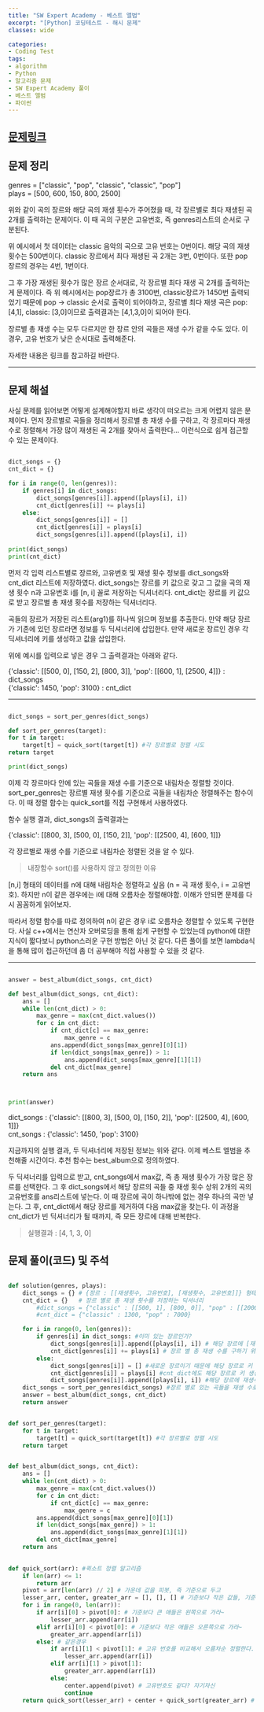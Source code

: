 ```yaml
---
title: "SW Expert Academy - 베스트 앨범"
excerpt: "[Python] 코딩테스트 - 해시 문제"
classes: wide

categories:
- Coding Test
tags:
- algorithm
- Python
- 알고리즘 문제
- SW Expert Academy 풀이
- 베스트 앨범
- 파이썬
---
```


## [문제링크](https://programmers.co.kr/learn/courses/30/parts/12077)

## 문제 정리

genres = ["classic", "pop", "classic", "classic", "pop"]   
plays = [500, 600, 150, 800, 2500]

위와 같이 곡의 장르와 해당 곡의 재생 횟수가 주어졌을 때, 각 장르별로 최다 재생된 곡 2개를 출력하는 문제이다. 이 때 곡의 구분은 고유번호, 즉 genres리스트의 순서로 구분된다. 

위 예시에서 첫 데이터는 classic 음악의 곡으로 고유 번호는 0번이다. 해당 곡의 재생 횟수는 500번이다. classic 장르에서 최다 재생된 곡 2개는 3번, 0번이다. 또한 pop 장르의 경우는 4번, 1번이다.

그 후 가장 재생된 횟수가 많은 장르 순서대로, 각 장르별 최다 재생 곡 2개를 출력하는게 문제이다. 즉 위 예시에서는 pop장르가 총 3100번, classic장르가 1450번 출력되었기 때문에 pop -> classic 순서로 출력이 되어야하고, 장르별 최다 재생 곡은 pop: [4,1], classic: [3,0]이므로 출력결과는 [4,1,3,0]이 되어야 한다.

장르별 총 재생 수는 모두 다르지만 한 장르 안의 곡들은 재생 수가 같을 수도 있다. 이 경우, 고유 번호가 낮은 순서대로 출력해준다. 

자세한 내용은 링크를 참고하길 바란다. 

***
## 문제 해설

사실 문제를 읽어보면 어떻게 설계해야할지 바로 생각이 떠오르는 크게 어렵지 않은 문제이다. 먼저 장르별로 곡들을 정리해서 장르별 총 재생 수를 구하고, 각 장르마다 재생 수로 정렬해서 가장 많이 재생된 곡 2개를 찾아서 출력한다... 이런식으로 쉽게 접근할 수 있는 문제이다. 

```python

dict_songs = {}
cnt_dict = {}   

for i in range(0, len(genres)):
    if genres[i] in dict_songs:
        dict_songs[genres[i]].append([plays[i], i])
        cnt_dict[genres[i]] += plays[i] 
    else:
        dict_songs[genres[i]] = [] 
        cnt_dict[genres[i]] = plays[i] 
        dict_songs[genres[i]].append([plays[i], i]) 
        
print(dict_songs)
print(cnt_dict)

```
먼저 각 입력 리스트별로 장르와, 고유번호 및 재생 횟수 정보를 dict_songs와 cnt_dict 리스트에 저장하였다. dict_songs는 장르를 키 값으로 갖고 그 값을 곡의 재생 횟수 n과 고유번호 i를 [n, i] 꼴로 저장하는 딕셔너리다. cnt_dict는 장르를 키 값으로 받고 장르별 총 재생 횟수를 저장하는 딕셔너리다. 

곡들의 장르가 저장된 리스트(arg1)를 하나씩 읽으며 정보를 추출한다. 만약 해당 장르가 기존에 있던 장르라면 정보를 두 딕셔너리에 삽입한다. 만약 새로운 장르인 경우 각 딕셔너리에 키를 생성하고 값을 삽입한다.

위에 예시를 입력으로 넣은 경우 그 출력결과는 아래와 같다. 

{'classic': [[500, 0], [150, 2], [800, 3]], 'pop': [[600, 1], [2500, 4]]} : dict_songs      
{'classic': 1450, 'pop': 3100} : cnt_dict

***

```python

dict_songs = sort_per_genres(dict_songs)

def sort_per_genres(target):
for t in target:
    target[t] = quick_sort(target[t]) #각 장르별로 정렬 시도
return target

print(dict_songs)

```
이제 각 장르마다 안에 있는 곡들을 재생 수를 기준으로 내림차순 정렬할 것이다. sort_per_genres는 장르별 재생 횟수를 기준으로 곡들을 내림차순 정렬해주는 함수이다. 이 때 정렬 함수는 quick_sort를 직접 구현해서 사용하였다. 

함수 실행 결과, dict_songs의 출력결과는 

{'classic': [[800, 3], [500, 0], [150, 2]], 'pop': [[2500, 4], [600, 1]]}

각 장르별로 재생 수를 기준으로 내림차순 정렬된 것을 알 수 있다. 

> 내장함수 sort()를 사용하지 않고 정의한 이유

[n,i] 형태의 데이터를 n에 대해 내림차순 정렬하고 싶음 (n = 곡 재생 횟수, i = 고유번호). 하지만 n이 같은 경우에는 i에 대해 오름차순 정렬해야함. 이해가 안되면 문제를 다시 꼼꼼하게 읽어보자. 

따라서 정렬 함수를 따로 정의하여 n이 같은 경우 i로 오름차순 정렬할 수 있도록 구현한다. 사실 c++에서는 연산자 오버로딩을 통해 쉽게 구현할 수 있었는데 python에 대한 지식이 짧다보니 python스러운 구현 방법은 아닌 것 같다. 다른 풀이를 보면 lambda식을 통해 많이 접근하던데 좀 더 공부해야 직접 사용할 수 있을 것 같다. 

***

```python

answer = best_album(dict_songs, cnt_dict)

def best_album(dict_songs, cnt_dict):
    ans = []
    while len(cnt_dict) > 0:
        max_genre = max(cnt_dict.values())
        for c in cnt_dict:
            if cnt_dict[c] == max_genre:
                max_genre = c
            ans.append(dict_songs[max_genre][0][1])
            if len(dict_songs[max_genre]) > 1:
                ans.append(dict_songs[max_genre][1][1])
            del cnt_dict[max_genre]
    return ans



print(answer)

```

dict_songs : {'classic': [[800, 3], [500, 0], [150, 2]], 'pop': [[2500, 4], [600, 1]]}    
cnt_songs : {'classic': 1450, 'pop': 3100}

지금까지의 실행 결과, 두 딕셔너리에 저장된 정보는 위와 같다. 이제 베스트 엘범을 추천해줄 시간이다. 추천 함수는 best_album으로 정의하였다. 

두 딕셔너리를 입력으로 받고, cnt_songs에서 max값, 즉 총 재생 횟수가 가장 많은 장르를 선택한다. 그 후 dict_songs에서 해당 장르의 곡들 중 재생 횟수 상위 2개의 곡의 고유번호를 ans리스트에 넣는다. 이 때 장르에 곡이 하나밖에 없는 경우 하나의 곡만 넣는다. 그 후, cnt_dict에서 해당 장르를 제거하여 다음 max값을 찾는다. 이 과정을 cnt_dict가 빈 딕셔너리가 될 때까지, 즉 모든 장르에 대해 반복한다. 

> 실행결과 : [4, 1, 3, 0]


## 문제 풀이(코드) 및 주석

```python

def solution(genres, plays):
    dict_songs = {} # {장르 : [[재생횟수, 고유번호], [재생횟수, 고유번호]]} 형태의 딕셔너리
    cnt_dict = {}   # 장르 별로 총 재생 횟수를 저장하는 딕셔너리
        #dict_songs = {"classic" : [[500, 1], [800, 0]], "pop" : [[2000, 2], [5000, 3]]}
        #cnt_dict = {"classic" : 1300, "pop" : 7000}

    for i in range(0, len(genres)):
        if genres[i] in dict_songs: #이미 있는 장르인가? 
            dict_songs[genres[i]].append([plays[i], i]) # 해당 장르에 [재생수,고유번호]형태로 넣는다
            cnt_dict[genres[i]] += plays[i] # 장르 별 총 재생 수를 구하기 위해 cnt_dict[해당장르]에 재생수 추가
        else:
            dict_songs[genres[i]] = [] #새로운 장르이기 때문에 해당 장르로 키 생성
            cnt_dict[genres[i]] = plays[i] #cnt_dict에도 해당 장르로 키 생성 및 재생 수 삽입
            dict_songs[genres[i]].append([plays[i], i]) #해당 장르에 재생수,고유번호 삽입
    dict_songs = sort_per_genres(dict_songs) #장르 별로 있는 곡들을 재생 수로 내림차순 정렬, 이 때 재생 수가 같으면 고유번호로 오름차순 정렬
    answer = best_album(dict_songs, cnt_dict)
    return answer


def sort_per_genres(target):
    for t in target:
        target[t] = quick_sort(target[t]) #각 장르별로 정렬 시도
    return target


def best_album(dict_songs, cnt_dict):
    ans = []
    while len(cnt_dict) > 0:
        max_genre = max(cnt_dict.values())
        for c in cnt_dict:
            if cnt_dict[c] == max_genre:
                max_genre = c
        ans.append(dict_songs[max_genre][0][1])
        if len(dict_songs[max_genre]) > 1:
            ans.append(dict_songs[max_genre][1][1])
        del cnt_dict[max_genre]
    return ans
    

def quick_sort(arr): #퀵소트 정렬 알고리즘
    if len(arr) <= 1:
        return arr
    pivot = arr[len(arr) // 2] # 가운데 값을 피봇, 즉 기준으로 두고
    lesser_arr, center, greater_arr = [], [], [] # 기준보다 작은 값들, 기준, 큰값으로 나눔
    for i in range(0, len(arr)):
        if arr[i][0] > pivot[0]: # 기준보다 큰 애들은 왼쪽으로 가라~
            lesser_arr.append(arr[i])
        elif arr[i][0] < pivot[0]: # 기준보다 작은 애들은 오른쪽으로 가라~
            greater_arr.append(arr[i])
        else: # 같은경우
            if arr[i][1] < pivot[1]: # 고유 번호를 비교해서 오름차순 정렬한다.
                lesser_arr.append(arr[i])
            elif arr[i][1] > pivot[1]:
                greater_arr.append(arr[i])
            else:
                center.append(pivot) # 고유번호도 같다? 자기자신
                continue
    return quick_sort(lesser_arr) + center + quick_sort(greater_arr) # 병합 과정


```
